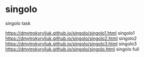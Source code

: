 # singolo
singolo task

https://dmytrokyryliuk.github.io/singolo/singolo1.html singolo1
https://dmytrokyryliuk.github.io/singolo/singolo2.html singolo2
https://dmytrokyryliuk.github.io/singolo/singolo3.html singolo3
https://dmytrokyryliuk.github.io/singolo/singolo.html singolo full
